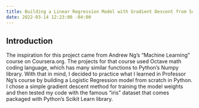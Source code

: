 ```yaml
---
title: Building a Linear Regression Model with Gradient Descent from Scratch
date: 2022-03-14 12:23:00 -04:00
---
```


## Introduction
The inspiration for this project came from Andrew Ng’s “Machine Learning” course on Coursera.org. The projects for that course used Octave math coding language, which has many similar functions to Python’s Numpy library. With that in mind, I decided to practice what I learned in Professor Ng’s course by building a Logistic Regression model from scratch in Python. I chose a simple gradient descent method for training the model weights and then tested my code with the famous “iris” dataset that comes packaged with Python’s Scikit Learn library.



